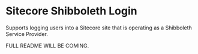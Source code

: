 # Sitecore Shibboleth Login
Supports logging users into a Sitecore site that is operating as a Shibboleth Service Provider.

FULL README WILL BE COMING.

